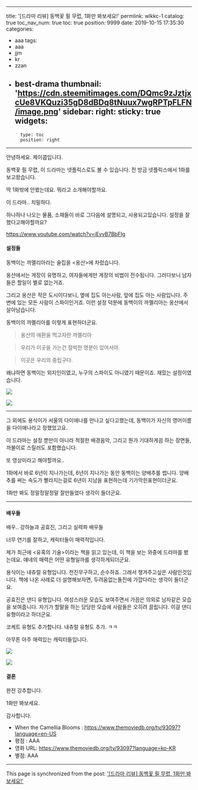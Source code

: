 
---
title: '[드라마 리뷰] 동백꽃 필 무렵, 1화만 봐보세요!'
permlink: wlkkc-1
catalog: true
toc_nav_num: true
toc: true
position: 9999
date: 2019-10-15 17:35:30
categories:
- aaa
tags:
- aaa
- jjm
- kr
- zzan
- best-drama
thumbnail: 'https://cdn.steemitimages.com/DQmc9zJztjxcUe8VKQuzi35gD8dBDq8tNuux7wgRPTpFLFN/image.png'
sidebar:
    right:
        sticky: true
widgets:
    -
        type: toc
        position: right
---


안녕하세요. 제이콥입니다.

동백꽃 필 무렵, 이 드라마는 넷플릭스로도 볼 수 있습니다. 전 방금 넷플릭스에서 1화를 보고왔습니다. 


딱 1화밖에 안봤는데요. 뭐라고 소개해야할까요.

이 드라마.. 치밀하다.

하나하나 나오는 물품, 소재들이 바로 그다음에 설명되고, 사용되고있습니다. 설정을 잘했다고해야할까요?

https://www.youtube.com/watch?v=iEvvB7BbFIg



#### 설정들

동백이는 까멜리아라는 술집을 <옹산>에 차렸습니다.

옹산에서는 게장이 유명하고, 여자들에게만 게장의 비법이 전수됩니다. 그러다보니 남자들은 할일이 별로 없는거죠.

그리고 옹산은 작은 도시이다보니, 옆에 집도 아는사람, 앞에 집도 아는 사람입니다. 주변에 있는 모든 사람이 스파이인거죠. 이런 설정 덕분에 동백이의 까멜리아는 옹산에서 살아남습니다.

동백이의 까멜리아를 이렇게 표현하더군요.

> 옹산의 애환을 먹고자란 까멜리아

> 우리가 이곳을 가는건 절박한 명분이 있어서야. 

> 이곳은 우리의 중립구다.

왜냐하면 동백이는 외지인이였고, 누구의 스파이도 아니였기 때문이죠. 재밌는 설정이였습니다.


![](https://cdn.steemitimages.com/DQmc9zJztjxcUe8VKQuzi35gD8dBDq8tNuux7wgRPTpFLFN/image.png)

![](https://cdn.steemitimages.com/DQmVm9fdPjikKX1bRbRJpAqbE12fFR6eP7Qbfzh7eK7Q5HA/image.png)



---

그 외에도 용식이가 서울의 다이애나를 만나고 싶다고했는데, 동백이가 자신의 영어이름을 다이애나라고 정했었고요. 

이 드라마는 설정 뿐만이 아니라 적절한 배경음악, 그리고 뭔가 기대하게끔 하는 장면들, 까불이로 스릴러도 포함했습니다. 

또 영상미라고 해야할까요.. 

1화에서 바로 6년이 지나가는데, 6년이 지나가는 동안 동백이는 양배추를 썹니다. 양배추를 써는 속도가 빨라지는걸로 6년이 지남을 표현하는데 기가막힌표현이더군요.

1화만 봐도 정말정말정말 잘만들었다 생각이 들더군요.

---

#### 배우들

배우.. 강하늘과 공효진, 그리고 실력파 배우들

너무 연기를 잘하고, 캐릭터들이 매력적입니다.

제가 최근에 <유혹의 기술>이라는 책을 읽고 있는데, 이 책을 보는 와중에 드라마를 봤는데요. 얘네의 매력은 어떤 유형일까를 생각하게되더군요.

용식이는 내츄럴 유형입니다. 천진무구하고, 순수하죠. 그래서 챙겨주고싶은 사람인것입니다. 책에 나온 사례로 더 설명해보자면, 두려움없는돌진에 가깝다라는 생각이 들더군요.

공효진은 댄디 유형입니다. 여성스러운 모습도 보여주면서 가끔은 의외로 남자같은 모습을 보여줍니다. 자기가 할말을 하는 당당한 모습에 사람들은 오히려 끌립니다. 이걸 댄디유형이라고 하더군요. 

코케트 유형도 추가합니다. 내츄럴 유형도 추가. ㅋㅋ

아무튼 아주 매력있는 캐릭터들입니다.


![](https://cdn.steemitimages.com/DQmSYoT6xbvpn6pbg6yV4ogpz8Jx6FkgT3p4gU3RjNkVaFs/image.png)

![](https://cdn.steemitimages.com/DQmRWAHz24Vg6XPxfzFFmaySixEDFdij91j8QzHCi783hmE/image.png)


#### 결론

완전 강추합니다.

1화만 봐보세요.

감사합니다.

* When the Camellia Blooms : https://www.themoviedb.org/tv/93097?language=en-US
* 평점 : AAA
* 영화 URL: https://www.themoviedb.org/tv/93097?language=ko-KR
* 별점: AAA

- - -

This page is synchronized from the post: ['[드라마 리뷰] 동백꽃 필 무렵, 1화만 봐보세요!'](https://steemit.com/@jacobyu/wlkkc-1)
